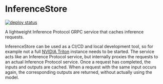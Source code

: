 # InferenceStore

[![deploy status](https://github.com/janwytze/inferencestore/workflows/test%20suite/badge.svg)](https://github.com/janwytze/inferencestore/actions)

A lightweight Inference Protocol GRPC service that caches inference requests.

InferenceStore can be used as a CI/CD and local development tool, so for example not a full
[NVIDIA Triton](https://developer.nvidia.com/triton-inference-server) instance needs to be started.
The service acts like an Inference Protocol service, but internally proxies the requests to an actual Inference Protocol
service. Once a request has completed, the inputs and outputs are cached. When a request with the same input occurs
again, the corresponding outputs are returned, without actually using the model.
